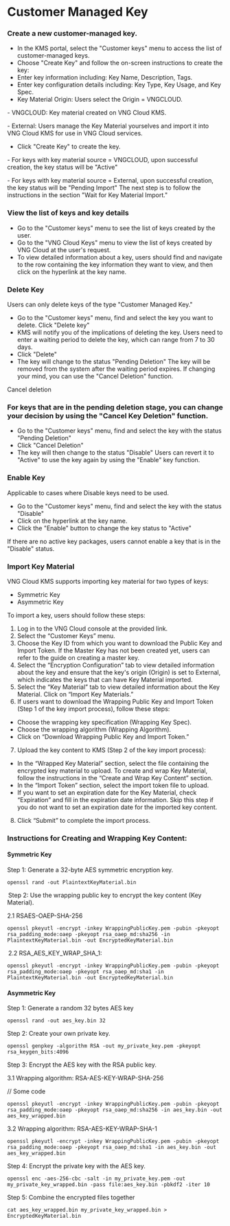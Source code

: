 # Customer Managed Key

### Create a new customer-managed key.

* In the KMS portal, select the "Customer keys" menu to access the list of customer-managed keys.
* Choose "Create Key" and follow the on-screen instructions to create the key:
* Enter key information including: Key Name, Description, Tags.
* Enter key configuration details including: Key Type, Key Usage, and Key Spec.
* Key Material Origin: Users select the Origin = VNGCLOUD.

&#x20;   \-        VNGCLOUD: Key material created on VNG Cloud KMS.

&#x20;   \-        External: Users manage the Key Material yourselves and import it into VNG Cloud KMS for use in VNG Cloud services.

* Click "Create Key" to create the key.

&#x20;   \-   For keys with key material source = VNGCLOUD, upon successful creation, the key status will be "Active"

&#x20;   \-   For keys with key material source = External, upon successful creation, the key status will be "Pending Import" The next step is to follow the instructions in the section "Wait for Key Material Import."

### View the list of keys and key details

* Go to the "Customer keys" menu to see the list of keys created by the user.
* Go to the "VNG Cloud Keys" menu to view the list of keys created by VNG Cloud at the user's request.
* To view detailed information about a key, users should find and navigate to the row containing the key information they want to view, and then click on the hyperlink at the key name.

### Delete Key

Users can only delete keys of the type "Customer Managed Key."

* Go to the "Customer keys" menu, find and select the key you want to delete. Click "Delete key"
* KMS will notify you of the implications of deleting the key. Users need to enter a waiting period to delete the key, which can range from 7 to 30 days.
* Click "Delete"
* The key will change to the status "Pending Deletion" The key will be removed from the system after the waiting period expires. If changing your mind, you can use the "Cancel Deletion" function.

Cancel deletion

### For keys that are in the pending deletion stage, you can change your decision by using the "Cancel Key Deletion" function.

* Go to the "Customer keys" menu, find and select the key with the status "Pending Deletion"
* Click "Cancel Deletion"
* The key will then change to the status "Disable" Users can revert it to "Active" to use the key again by using the "Enable" key function.

### Enable Key

Applicable to cases where Disable keys need to be used.

* Go to the "Customer keys" menu, find and select the key with the status "Disable"
* Click on the hyperlink at the key name.
* Click the "Enable" button to change the key status to "Active"

If there are no active key packages, users cannot enable a key that is in the "Disable" status.

### Import Key Material

VNG Cloud KMS supports importing key material for two types of keys:

* Symmetric Key
* Asymmetric Key

To import a key, users should follow these steps:

1. Log in to the VNG Cloud console at the provided link.
2. Select the “Customer Keys” menu.
3. Choose the Key ID from which you want to download the Public Key and Import Token. If the Master Key has not been created yet, users can refer to the guide on creating a master key.
4. Select the “Encryption Configuration” tab to view detailed information about the key and ensure that the key's origin (Origin) is set to External, which indicates the keys that can have Key Material imported.
5. Select the “Key Material” tab to view detailed information about the Key Material. Click on “Import Key Materials.”
6. If users want to download the Wrapping Public Key and Import Token (Step 1 of the key import process), follow these steps:

* Choose the wrapping key specification (Wrapping Key Spec).
* Choose the wrapping algorithm (Wrapping Algorithm).
* Click on “Download Wrapping Public Key and Import Token.”

7. Upload the key content to KMS (Step 2 of the key import process):

* In the “Wrapped Key Material” section, select the file containing the encrypted key material to upload. To create and wrap Key Material, follow the instructions in the “Create and Wrap Key Content” section.
* In the “Import Token” section, select the import token file to upload.
* If you want to set an expiration date for the Key Material, check “Expiration” and fill in the expiration date information. Skip this step if you do not want to set an expiration date for the imported key content.

8. Click “Submit” to complete the import process.

### Instructions for Creating and Wrapping Key Content:

#### Symmetric Key

Step 1: Generate a 32-byte AES symmetric encryption key.

```
openssl rand -out PlaintextKeyMaterial.bin
```

 Step 2: Use the wrapping public key to encrypt the key content (Key Material).

2.1 RSAES-OAEP-SHA-256&#x20;

```
openssl pkeyutl -encrypt -inkey WrappingPublicKey.pem -pubin -pkeyopt rsa_padding_mode:oaep -pkeyopt rsa_oaep_md:sha256 -in PlaintextKeyMaterial.bin -out EncryptedKeyMaterial.bin 
```

 2.2 RSA\_AES\_KEY\_WRAP\_SHA\_1:&#x20;

```
openssl pkeyutl -encrypt -inkey WrappingPublicKey.pem -pubin -pkeyopt rsa_padding_mode:oaep -pkeyopt rsa_oaep_md:sha1 -in PlaintextKeyMaterial.bin -out EncryptedKeyMaterial.bin
```

#### &#x20;Asymmetric Key

Step 1: Generate a random 32 bytes AES key

```
openssl rand -out aes_key.bin 32
```

&#x20;Step 2: Create your own private key.

```
openssl genpkey -algorithm RSA -out my_private_key.pem -pkeyopt rsa_keygen_bits:4096
```

&#x20;Step 3: Encrypt the AES key with the RSA public key.

3.1 Wrapping algorithm: RSA-AES-KEY-WRAP-SHA-256&#x20;

&#x20;// Some code

```
openssl pkeyutl -encrypt -inkey WrappingPublicKey.pem -pubin -pkeyopt rsa_padding_mode:oaep -pkeyopt rsa_oaep_md:sha256 -in aes_key.bin -out aes_key_wrapped.bin
```

&#x20;3.2 Wrapping algorithm: RSA-AES-KEY-WRAP-SHA-1&#x20;

```
openssl pkeyutl -encrypt -inkey WrappingPublicKey.pem -pubin -pkeyopt rsa_padding_mode:oaep -pkeyopt rsa_oaep_md:sha1 -in aes_key.bin -out aes_key_wrapped.bin
```

&#x20;Step 4: Encrypt the private key with the AES key.

```
openssl enc -aes-256-cbc -salt -in my_private_key.pem -out my_private_key_wrapped.bin -pass file:aes_key.bin -pbkdf2 -iter 10
```

&#x20;Step 5: Combine the encrypted files together

```
cat aes_key_wrapped.bin my_private_key_wrapped.bin > EncryptedKeyMaterial.bin
```

&#x20;

